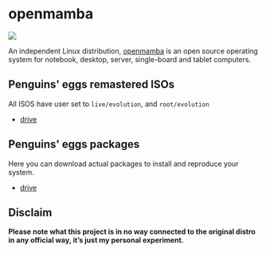 # openmamba
![](/img/openmamba.svg)

An independent Linux distribution, [openmamba](https://openmamba.org/) is an open source operating system for notebook, desktop, server, single-board and tablet computers.

## Penguins' eggs remastered ISOs
All ISOS have user set to ```live/evolution```, and ```root/evolution```

* [drive](https://drive.google.com/drive/folders/1-7LbgkKIrp8hUFTbO3qGtPKzaHter6RM)

## Penguins' eggs packages
Here you can download actual packages to install and reproduce your system.

* [drive](https://drive.google.com/drive/folders/1gZ46_PmtWVNXx_CDmLg0UJ7AV96MscCf)

## Disclaim
__Please note what this project is in no way connected to the original distro in any official way, it’s just my personal experiment.__
